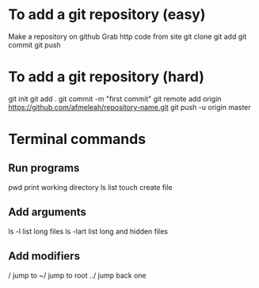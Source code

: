 # To add a git repository (easy)
Make a repository on github
Grab http code from site
git clone
git add
git commit
git push

# To add a git repository (hard)
git init
git add .
git commit -m "first commit"
git remote add origin https://github.com/afmeleah/repository-name.git
git push -u origin master

# Terminal commands

## Run programs
pwd print working directory
ls list
touch create file

## Add arguments
ls -l list long files
ls -lart list long and hidden files

## Add modifiers
/ jump to
~/ jump to root
../ jump back one

